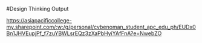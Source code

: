 #Design Thinking Output

https://asiapacificcollege-my.sharepoint.com/:w:/g/personal/cvbenoman_student_apc_edu_ph/EUDx0Bn1JHVEupjPf_f7zuYBWLsrEQz3zXaPbHyiYAfFnA?e=NwebZO
